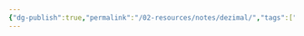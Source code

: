 ```yaml
---
{"dg-publish":true,"permalink":"/02-resources/notes/dezimal/","tags":["mathe"],"noteIcon":"","updated":"2024-07-25T15:24:57.000+02:00"}
---
```



